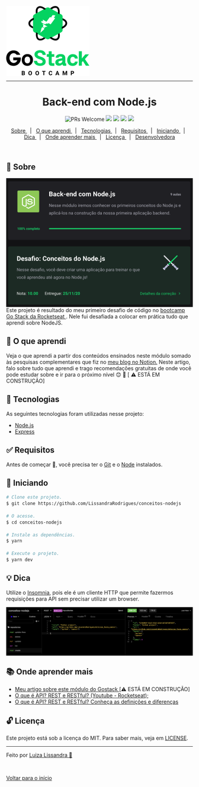  <div align="center" id="top"> </div>

 <img align="center" src="go-stack.png" />

 <hr/>

<h1 align="center"> Back-end com Node.js </h1>

<p align="center">
   <img src="https://img.shields.io/badge/progress-100%25-brightgreen.svg" alt="PRs Welcome">
   <img src = "https://img.shields.io/github/issues/LissandraRodrigues/API" />
   <img src = "https://img.shields.io/github/forks/LissandraRodrigues/API" />
   <img src = "https://img.shields.io/github/stars/LissandraRodrigues/API" />
   <img src = "https://camo.githubusercontent.com/ceb264b271ea36fdd2755c5ce616adcd4e5ea503de3a8b5aa0770a71c89cfabd/68747470733a2f2f696d672e736869656c64732e696f2f6769746875622f6c6963656e73652f6c756b656d6f72616c65732f726f636b657473686f65732d72656163742d6e61746976652e737667" />
	
</p>	

<p align="center">
  <a href="#dart-sobre"> Sobre </a> &#xa0; | &#xa0; 
  <a href="#muscle-o-que-aprendi"> O que aprendi </a> &#xa0; | &#xa0; 
  <a href="#rocket-tecnologias"> Tecnologias </a> &#xa0; | &#xa0;
  <a href="#white_check_mark-requisitos"> Requisitos </a> &#xa0; | &#xa0;
  <a href="#checkered_flag-iniciando"> Iniciando </a> &#xa0; | &#xa0;
  <a href="#bulb-dica"> Dica </a> &#xa0; | &#xa0;
  <a href="#books-onde-aprender-mais"> Onde aprender mais </a> &#xa0; | &#xa0;
  <a href="#unlock-licença"> Licença </a> &#xa0; | &#xa0;
  <a href="https://www.linkedin.com/in/luiza-lissandra/" target="_blank"> Desenvolvedora </a>
</p>

<br>

## :dart: Sobre ##

<img align="center" src="challenge.png"/>
<br>
Este projeto é resultado do meu primeiro desafio de código no <a href="https://rocketseat.com.br/gostack">bootcamp Go Stack da Rocketseat </a>. Nele fui desafiada a colocar em prática tudo que aprendi sobre NodeJS.

## :muscle: O que aprendi ##

Veja o que aprendi a partir dos conteúdos ensinados neste módulo somado às pesquisas complementares que fiz no <a href="https://www.notion.so/Semana-01-cc992313d1b449538026b22dcb5dde1e">meu blog no Notion.</a> Neste artigo, falo sobre tudo que aprendi e trago recomendações gratuitas de onde você pode estudar sobre e ir para o próximo nível :blush: :rocket: [ :warning: ESTÁ EM CONSTRUÇÃO]

## :rocket: Tecnologias ##

As seguintes tecnologias foram utilizadas nesse projeto:

- [Node.js](https://nodejs.org/en/)
- [Express](https://expressjs.com/pt-br/)

## :white_check_mark: Requisitos ##

Antes de começar :checkered_flag:, você precisa ter o [Git](https://git-scm.com) e o [Node](https://nodejs.org/en/) instalados.

## :checkered_flag: Iniciando ##

```bash
# Clone este projeto.
$ git clone https://github.com/LissandraRodrigues/conceitos-nodejs

# O acesse.
$ cd conceitos-nodejs

# Instale as dependências.
$ yarn 

# Execute o projeto.
$ yarn dev

```

## :bulb: Dica ##

Utilize o <a href='https://insomnia.rest/'>Insomnia</a>, pois ele é um cliente HTTP que permite fazermos requisições para API sem precisar utilizar um browser.

<img align = "center" src = "insomnia.png" />

## :books: Onde aprender mais ##

- <a href='https://www.notion.so/Semana-01-cc992313d1b449538026b22dcb5dde1e'> Meu artigo sobre este módulo do Gostack </a> [:warning: ESTÁ EM CONSTRUÇÃO]
- <a href='https://www.youtube.com/watch?v=ghTrp1x_1As'> O que é API? REST e RESTful? (Youtube - Rocketseat); </a>
- <a href='https://becode.com.br/o-que-e-api-rest-e-restful/'> O que é API? REST e RESTful? Conheça as definições e diferenças </a>

## :unlock: Licença ##

Este projeto está sob a licença do MIT. Para saber mais, veja em [LICENSE](LICENSE).

<hr/>

Feito por <a href="https://www.linkedin.com/in/luiza-lissandra/" target="_blank"> Luiza Lissandra :rocket: </a>

&#xa0;

<a href="#top"> Voltar para o início </a>
